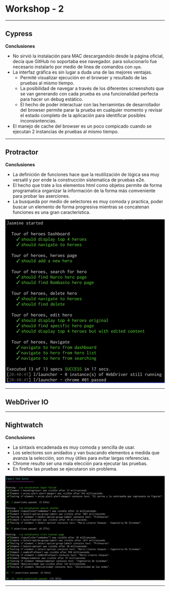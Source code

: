 # Workshop - 2

--- 

## Cypress

**Conclusiones**

* No sirvió la instalación para MAC descargandolo desde la página oficial, decia que GitHub no soportaba ese navegador. para solucionarlo fue necesario instalarlo por medio de línea de comandos con `npm`.
* La interfaz gráfica es sin lugar a duda una de las mejores ventajas.
    * Permité visualizar ejecución en el browser y resultado de las pruebas al mismo tiempo.
    * La posibilidad de navegar a través de los diferentes screenshots que se van generando con cada prueba es una funcionalidad perfecta para hacer un debug estático.
    * El hecho de poder interactuar con las herramintas de desarrollador del browser permite parar la prueba en cualquier momento y revisar el estado completo de la aplicación para identificar posibles inconsisntencias.
* El manejo de cache del browser es un poco compicado cuando se ejecutan 2 instancias de pruebas al mismo tiempo.

---

## Protractor

**Conclusiones**

* La definición de funciones hace que la reutilización de lógica sea muy versatil y por ende la construcción sistematica de pruebas e2e.
* El hecho que trate a los elementos html como objetos permite de forma programatica organizar la información de la forma más comveniente para probar las aserciones.
* La busqueda por medio de selectores es muy comoda y practica, poder buscar un elemento de forma progresiva mientras se concatenan funciones es una gran característica.

![](assets/taller2/protractor1.png)

---

## WebDriver IO

---

## Nightwatch

**Conclusiones**

* La sintaxís encadenada es muy comoda y sencilla de usar.
* Los selectores son anidados y van buscando elementos a medida que avanza la selección, son muy útiles para evitar largas referencias.
* Chrome resulto ser una mala elección para ejecutar las pruebas.
* En firefox las pruebas se ejecutaron sin problema.


![](assets/taller2/nightwatch1.png)

---
